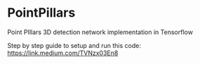 # PointPillars
Point PIllars 3D detection network implementation in Tensorflow

Step by step guide to setup and run this code: https://link.medium.com/TVNzx03En8
